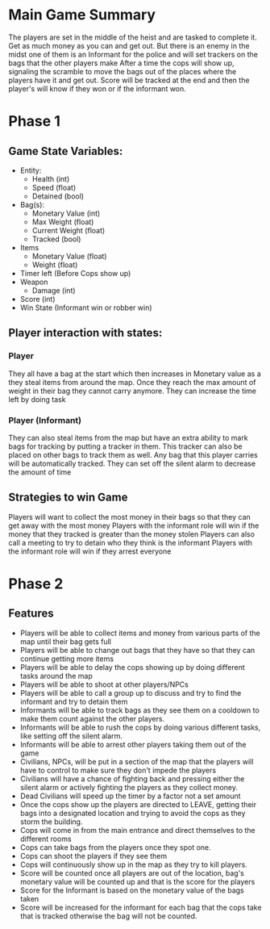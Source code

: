 # Main Game Summary
The players are set in the middle of the heist and are tasked to complete it. Get as much money as you can and get out.
But there is an enemy in the midst one of them is an Informant for the police and will set trackers on the bags that the other players make 
After a time the cops will show up, signaling the scramble to move the bags out of the places where the players have it and get out.
Score will be tracked at the end and then the player's will know if they won or if the informant won.

# Phase 1
## Game State Variables:
- Entity:
  - Health (int)
  - Speed (float)
  - Detained (bool)
- Bag(s):
  - Monetary Value (int)
  - Max Weight (float)
  - Current Weight (float)
  - Tracked (bool)
- Items
  - Monetary Value (float)
  - Weight (float)
- Timer left (Before Cops show up)
- Weapon 
  - Damage (int)
- Score (int)
- Win State (Informant win or robber win)


## Player interaction with states:
### Player
They all have a bag at the start which then increases in Monetary value as a they steal items from around the map.
Once they reach the max amount of weight in their bag they cannot carry anymore.
They can increase the time left by doing task

### Player (Informant)
They can also steal items from the map but have an extra ability to mark bags for tracking by putting a tracker in them.
This tracker can also be placed on other bags to track them as well. 
Any bag that this player carries will be automatically tracked.
They can set off the silent alarm to decrease the amount of time

## Strategies to win Game
Players will want to collect the most money in their bags so that they can get away with the most money 
Players with the informant role will win if the money that they tracked is greater than the money stolen
Players can also call a meeting to try to detain who they think is the informant
Players with the informant role will win if they arrest everyone

# Phase 2
## Features
- Players will be able to collect items and money from various parts of the map until their bag gets full
- Players will be able to change out bags that they have so that they can continue getting more items
- Players will be able to delay the cops showing up by doing different tasks around the map
- Players will be able to shoot at other players/NPCs
- Players will be able to call a group up to discuss and try to find the informant and try to detain them
- Informants will be able to track bags as they see them on a cooldown to make them count against the other players.
- Informants will be able to rush the cops by doing various different tasks, like setting off the silent alarm.
- Informants will be able to arrest other players taking them out of the game
- Civilians, NPCs, will be put in a section of the map that the players will have to control to make sure they don't impede the players
- Civilians will have a chance of fighting back and pressing either the silent alarm or actively fighting the players as they collect money.
- Dead Civilians will speed up the timer by a factor not a set amount
- Once the cops show up the players are directed to LEAVE, getting their bags into a designated location and trying to avoid the cops as they storm the building.
- Cops will come in from the main entrance and direct themselves to the different rooms
- Cops can take bags from the players once they spot one.
- Cops can shoot the players if they see them
- Cops will continuously show up in the map as they try to kill players.
- Score will be counted once all players are out of the location, bag's monetary value will be counted up and that is the score for the players
- Score for the Informant is based on the monetary value of the bags taken
- Score will be increased for the informant for each bag that the cops take that is tracked otherwise the bag will not be counted.


